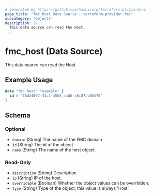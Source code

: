 ```yaml
---
# generated by https://github.com/hashicorp/terraform-plugin-docs
page_title: "fmc_host Data Source - terraform-provider-fmc"
subcategory: "Objects"
description: |-
  This data source can read the Host.
---
```


# fmc_host (Data Source)

This data source can read the Host.

## Example Usage

```terraform
data "fmc_host" "example" {
  id = "76d24097-41c4-4558-a4d0-a8c07ac08470"
}
```

<!-- schema generated by tfplugindocs -->
## Schema

### Optional

- `domain` (String) The name of the FMC domain
- `id` (String) The id of the object
- `name` (String) The name of the host object.

### Read-Only

- `description` (String) Description
- `ip` (String) IP of the host.
- `overridable` (Boolean) Whether the object values can be overridden.
- `type` (String) Type of the object; this value is always 'Host'.
